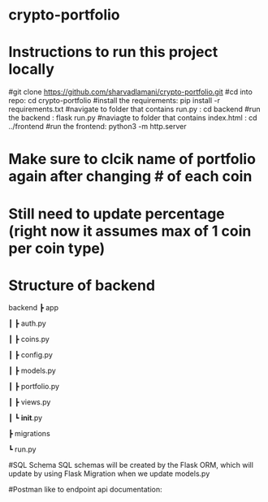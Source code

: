 # crypto-portfolio

# Instructions to run this project locally
#git clone https://github.com/sharvadlamani/crypto-portfolio.git
#cd into repo: cd crypto-portfolio
#install the requirements: pip install -r requirements.txt
#navigate to folder that contains run.py : cd backend
#run the backend : flask run.py
#naviagte to folder that contains index.html : cd ../frontend
#run the frontend: python3 -m http.server

# Make sure to clcik name of portfolio again after changing # of each coin
# Still need to update percentage (right now it assumes max of 1 coin per coin type)



# Structure of backend
backend
 ┣ app
 
 ┃ ┣ auth.py
 
 ┃ ┣ coins.py
 
 ┃ ┣ config.py
 
 ┃ ┣ models.py
 
 ┃ ┣ portfolio.py
 
 ┃ ┣ views.py
 
 ┃ ┗ __init__.py
 
 ┣ migrations
 
 ┗ run.py

#SQL Schema
SQL schemas will be created by the Flask ORM, which will update by using Flask Migration when we update models.py


#Postman
like to endpoint api documentation: 